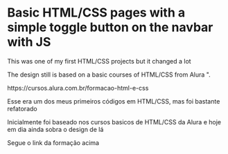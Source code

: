 <h1>Basic HTML/CSS pages with a simple toggle button on the navbar with JS</h1>
<p>This was one of my first HTML/CSS projects but it changed a lot</p>


<p>The design still is based on a basic courses of HTML/CSS from Alura ".</p>
<p>https://cursos.alura.com.br/formacao-html-e-css</p>

<p>Esse era um dos meus primeiros códigos em HTML/CSS, mas foi bastante refatorado</p>
<p>Inicialmente foi baseado nos cursos basicos de HTML/CSS da Alura e hoje em dia ainda sobra o design de lá</p>
<p>Segue o link da formação acima</p>
